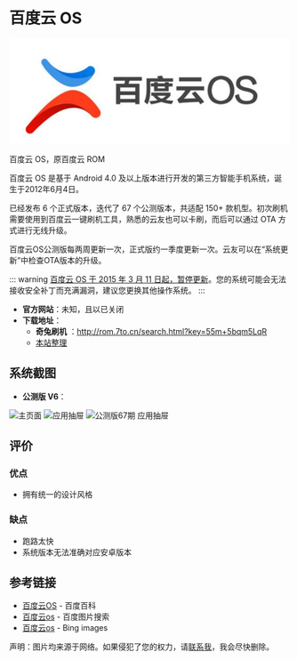 # 百度云 OS <Badge type="danger" text="已停更" />

<img class="banner-img" src="./images/logo/baiduos.jpg" alt="LOGO"/>

百度云 OS，原百度云 ROM

百度云 OS 是基于 Android 4.0 及以上版本进行开发的第三方智能手机系统，诞生于2012年6月4日。

已经发布 6 个正式版本，迭代了 67 个公测版本，共适配 150+ 款机型。初次刷机需要使用到百度云一键刷机工具，熟悉的云友也可以卡刷，而后可以通过 OTA 方式进行无线升级。

百度云OS公测版每两周更新一次，正式版约一季度更新一次。云友可以在“系统更新”中检查OTA版本的升级。

::: warning
[百度云 OS 于 2015 年 3 月 11 日起，暂停更新][2]。您的系统可能会无法接收安全补丁而充满漏洞，建议您更换其他操作系统。
:::

* __官方网站__：未知，且以已关闭
* __下载地址__：
  * __奇兔刷机__ <Badge type="warning" text="第三方" /> ：<http://rom.7to.cn/search.html?key=55m+5bqm5LqR>
  * [本站整理](../../fast/download/baiduos.md) <Badge type="warning" text="第三方" />

## 系统截图

* __公测版 V6__：

<div class="screenshotList">
<img src="http://file.7to.cn/uploads/romimages/201504/15/27666/a2.png" alt="主页面" title="主页面"/>
<img src="https://clubimg.club.vmall.com/data/attachment/forum/201502/26/232623ze9309999vxx490k.png" alt="应用抽屉" title="应用抽屉"/>
<img src="https://pcs4.clubstatic.lenovo.com.cn/data/attachment/forum/201503/14/223111t05acccqp08p52xc.png" alt="公测版67期 应用抽屉" title="公测版67期 应用抽屉"/>
</div>

## 评价

<Score :scoreList="scoreList" />

### 优点

* 拥有统一的设计风格

### 缺点

* 跑路太快
* 系统版本无法准确对应安卓版本

## 参考链接

* [百度云OS][1] - 百度百科
* [百度云os](https://image.baidu.com/search/index?tn=baiduimage&word=%E7%99%BE%E5%BA%A6%E4%BA%91os) - 百度图片搜索
* [百度云os](https://cn.bing.com/images/search?q=%E7%99%BE%E5%BA%A6%E4%BA%91os) - Bing images

[1]: https://baike.baidu.com/item/%E7%99%BE%E5%BA%A6%E4%BA%91OS/15843959
[2]: https://xueshu.baidu.com/usercenter/paper/show?paperid=97bc40ae30fb3961ba6a4eeab48c1ab6&tn=SE_baiduxueshu_c1gjeupa&ie=utf-8&site=baike

声明：图片均来源于网络。如果侵犯了您的权力，请[联系我](mailto:jesse205@qq.com)，我会尽快删除。

<script setup>

// 在这里添加数据即可打分
const scoreList = [
    {
        name: "Jesse205",
        score: 4.5
    },
]

</script>
